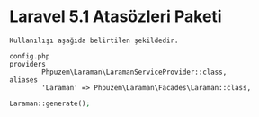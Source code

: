 # Laravel 5.1 Atasözleri Paketi

```code
Kullanılışı aşağıda belirtilen şekildedir.

config.php
providers
        Phpuzem\Laraman\LaramanServiceProvider::class,
aliases
        'Laraman' => Phpuzem\Laraman\Facades\Laraman::class,
```


```php
Laraman::generate();
```

